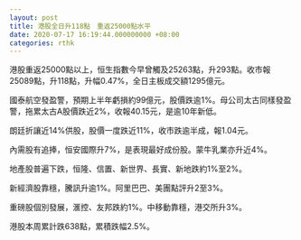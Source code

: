 ```yaml
---
layout: post
title: 港股全日升118點　重返25000點水平
date: 2020-07-17 16:19:44.000000000 +08:00
categories: rthk
---
```


港股重返25000點以上，恒生指數今早曾觸及25263點，升293點。收市報25089點，升118點，升幅0.47%，全日主板成交額1295億元。

國泰航空發盈警，預期上半年虧損約99億元，股價跌逾1%。母公司太古同樣發盈警，拖累太古A股價跌近2%，收報40.15元，是逾10年新低。

朗廷折讓近14%供股，股價一度跌近11%，收市跌逾半成，報1.04元。

內需股有追捧，恒安國際升7%，是表現最好成份股。蒙牛乳業亦升近4%。

地產股普遍下跌，恒隆、信置、新世界、長實、新地跌約1%至2%。

新經濟股靠穩，騰訊升逾1%。阿里巴巴、美團點評升2至3%。

重磅股個別發展，滙控、友邦跌約1%。中移動靠穩，港交所升3%。

港股本周累計跌638點，累積跌幅2.5%。
